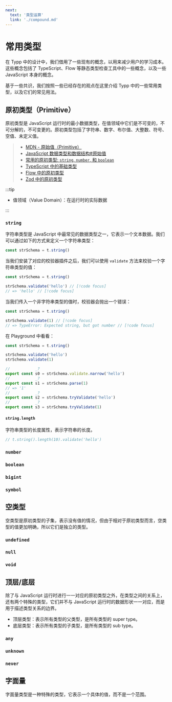 ```yaml
---
next:
  text: '类型运算'
  link: './compound.md'
---
```


<script setup>
import Playground from '#components/Playground.vue'
</script>

# 常用类型

在 Typp 中的设计中，我们借用了一些现有的概念，以用来减少用户的学习成本。这些概念包括了 TypeScript、Flow 等静态类型检查工具中的一些概念，以及一些 JavaScript 本身的概念。

基于一些共识，我们按照一些已经存在的观点在这里介绍 Typp 中的一些常用类型，以及它们的常见用法。

## 原初类型（Primitive）

原初类型是 JavaScript 运行时的最小数据类型，在值领域中它们是不可变的，不可分解的，不可变更的。原初类型包括了字符串、数字、布尔值、大整数、符号、空值、未定义值。

> - [MDN - 原始值（Primitive）](https://developer.mozilla.org/zh-CN/docs/Glossary/Primitive)
> - [JavaScript 数据类型和数据结构#原始值](https://developer.mozilla.org/zh-CN/docs/Web/JavaScript/Data_structures#%E5%8E%9F%E5%A7%8B%E5%80%BC)
> - [常用的原初类型: `string`, `number`, 和 `boolean`](https://www.typescriptlang.org/docs/handbook/2/everyday-types.html#the-primitives-string-number-and-boolean)
> - [TypeScript 中的基础类型](https://www.typescriptlang.org/docs/handbook/basic-types.html)
> - [Flow 中的原初类型](https://flow.org/en/docs/types/primitives/)
> - [Zod 中的原初类型](https://zod.dev/?id=primitives)

:::tip

- 值领域（Value Domain）：在运行时的实际数据

:::

### `string`

字符串类型是 JavaScript 中最常见的数据类型之一，它表示一个文本数据。我们可以通过如下的方式来定义一个字符串类型：

```ts
const strSchema = t.string()
```

当我们安装了对应的校验器插件之后，我们可以使用 `validate` 方法来校验一个字符串类型的值：

```ts
const strSchema = t.string()

strSchema.validate('hello') // [!code focus]
// => 'hello' // [!code focus]
```

当我们传入一个非字符串类型的值时，校验器会抛出一个错误：

```ts
const strSchema = t.string()

strSchema.validate(1) // [!code focus]
// => TypeError: Expected string, but got number // [!code focus]
```

在 Playground 中看看：

<Playground global style="height: 380px">

```ts
const strSchema = t.string()

strSchema.validate('hello')
strSchema.validate(1)

//           _?
export const s0 = strSchema.validate.narrow('hello')
//           _?
export const s1 = strSchema.parse(1)
// => '1'
//           _?
export const s2 = strSchema.tryValidate('hello')
//           _?
export const s3 = strSchema.tryValidate(1)
```

</Playground>

#### `string.length` <Badge type="warning" text="TODO" />

字符串类型的长度属性，表示字符串的长度。

<Playground style="height: 200px">

```ts
// t.string().length(10).validate('hello')
```

</Playground>

### `number`

### `boolean`

### `bigint`

### `symbol`

## 空类型

空类型是原初类型的子集，表示没有值的情况，但由于相对于原初类型而言，空类型的值更加明确，所以它们是独立的类型。

### `undefined`

### `null`

### `void`

## 顶层/底层

除了与 JavaScript 运行时进行一一对应的原初类型之外，在类型之间的关系上，还有两个特殊的类型，它们并不与 JavaScript 运行时的数据形状一一对应，而是用于描述类型关系的边界。

- 顶层类型：表示所有类型的父类型，是所有类型的 super type。
- 底层类型：表示所有类型的子类型，是所有类型的 sub type。

### `any`

### `unknown`

### `never`

## 字面量

字面量类型是一种特殊的类型，它表示一个具体的值，而不是一个范围。
